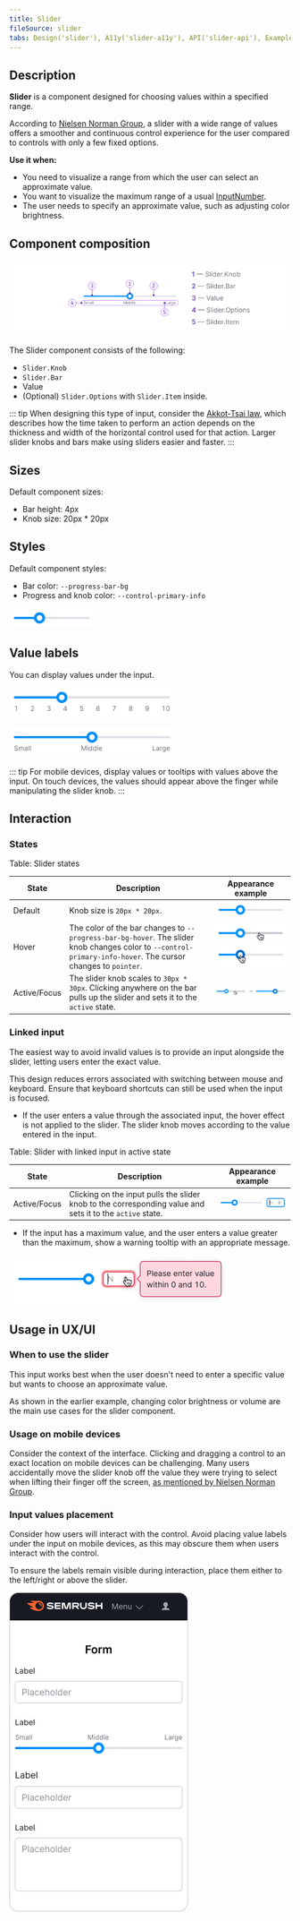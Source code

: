 ```yaml
---
title: Slider
fileSource: slider
tabs: Design('slider'), A11y('slider-a11y'), API('slider-api'), Example('slider-code'), Changelog('slider-changelog')
---
```


## Description

**Slider** is a component designed for choosing values within a specified range.

According to [Nielsen Norman Group](https://www.nngroup.com/articles/sliders-knobs/), 
a slider with a wide range of values offers a smoother and continuous control experience for the user 
compared to controls with only a few fixed options.

**Use it when:**

- You need to visualize a range from which the user can select an approximate value.
- You want to visualize the maximum range of a usual [InputNumber](/components/input-number/input-number).
- The user needs to specify an approximate value, such as adjusting color brightness.

## Component composition

![](static/slider-composition.png)

The Slider component consists of the following:

- `Slider.Knob`
- `Slider.Bar`
- Value
- (Optional) `Slider.Options` with `Slider.Item` inside.

::: tip
When designing this type of input, consider the [Akkot-Tsai law](https://en.wikipedia.org/wiki/Steering_law), 
which describes how the time taken to perform an action depends on the thickness and width of the horizontal control used for that action. 
Larger slider knobs and bars make using sliders easier and faster.
:::

## Sizes

Default component sizes:

- Bar height: 4px
- Knob size: 20px * 20px

## Styles

Default component styles:

- Bar color: `--progress-bar-bg`
- Progress and knob color: `--control-primary-info`

![](static/default.png)

## Value labels

You can display values under the input.

![](static/value-labels.png)

![](static/value-labels2.png)

::: tip
For mobile devices, display values or tooltips with values above the input. 
On touch devices, the values should appear above the finger while manipulating the slider knob.
:::

## Interaction

### States

Table: Slider states

| State        | Description         | Appearance example         |
| ------------ | ------------------- | -------------------------- |
| Default      | Knob size is `20px * 20px`.        | ![](static/default.png)      |
| Hover        | The color of the bar changes to `--progress-bar-bg-hover`. The slider knob changes color to `--control-primary-info-hover`. The cursor changes to `pointer`. | ![](static/bar-hover.png) ![](static/hover.png) |
| Active/Focus | The slider knob scales to `30px * 30px`. Clicking anywhere on the bar pulls up the slider and sets it to the `active` state.   | ![](static/active.png)      |

### Linked input

The easiest way to avoid invalid values is to provide an input alongside the slider, 
letting users enter the exact value.

This design reduces errors associated with switching between mouse and keyboard. 
Ensure that keyboard shortcuts can still be used when the input is focused.

- If the user enters a value through the associated input, 
the hover effect is not applied to the slider. 
The slider knob moves according to the value entered in the input.

Table: Slider with linked input in active state

| State        | Description          | Appearance example   |
| ------------ | -------------------- | -------------------- |
| Active/Focus | Clicking on the input pulls the slider knob to the corresponding value and sets it to the `active` state. | ![](static/linked-input.png) |

- If the input has a maximum value, and the user enters a value greater than the maximum, 
show a warning tooltip with an appropriate message.

![](static/maximum.png)

## Usage in UX/UI

### When to use the slider

This input works best when the user doesn't need to enter a specific value 
but wants to choose an approximate value.

As shown in the earlier example, changing color brightness or volume 
are the main use cases for the slider component.

### Usage on mobile devices

Consider the context of the interface. 
Clicking and dragging a control to an exact location on mobile devices can be challenging. 
Many users accidentally move the slider knob off the value they were trying to select 
when lifting their finger off the screen, [as mentioned by Nielsen Norman Group](https://www.nngroup.com/articles/sliders-knobs/).

### Input values placement

Consider how users will interact with the control. 
Avoid placing value labels under the input on mobile devices, 
as this may obscure them when users interact with the control.

To ensure the labels remain visible during interaction, 
place them either to the left/right or above the slider.

![](static/mobile.png)

